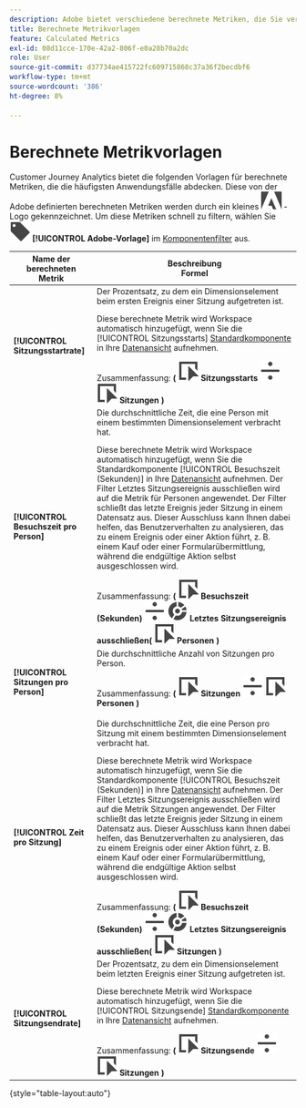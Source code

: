 ```yaml
---
description: Adobe bietet verschiedene berechnete Metriken, die Sie verwenden können. Auf dieser Seite werden diese Metriken und die vorgesehenen Verwendungszwecke aufgelistet.
title: Berechnete Metrikvorlagen
feature: Calculated Metrics
exl-id: 08d11cce-170e-42a2-806f-e0a28b70a2dc
role: User
source-git-commit: d37734ae415722fc609715868c37a36f2becdbf6
workflow-type: tm+mt
source-wordcount: '386'
ht-degree: 8%

---
```


# Berechnete Metrikvorlagen

Customer Journey Analytics bietet die folgenden Vorlagen für berechnete Metriken, die die häufigsten Anwendungsfälle abdecken. Diese von der Adobe definierten berechneten Metriken werden durch ein kleines ![AdobeLogoSmall](/help/assets/icons/AdobeLogoSmall.svg) -Logo gekennzeichnet. Um diese Metriken schnell zu filtern, wählen Sie ![Beschriftung](/help/assets/icons/Label.svg) **[!UICONTROL Adobe-Vorlage]** im [Komponentenfilter](/help/components/overview.md#filter) aus.

| Name der berechneten Metrik | Beschreibung<br/>Formel |
|---------|----------|
| **[!UICONTROL Sitzungsstartrate]** | Der Prozentsatz, zu dem ein Dimensionselement beim ersten Ereignis einer Sitzung aufgetreten ist.<p>Diese berechnete Metrik wird Workspace automatisch hinzugefügt, wenn Sie die [!UICONTROL Sitzungsstarts] [Standardkomponente](/help/data-views/component-reference.md) in Ihre [Datenansicht](/help/data-views/create-dataview.md) aufnehmen.</p>Zusammenfassung: **(** ![Ereignis](/help/assets/icons/Event.svg) **Sitzungsstarts** ![divide](/help/assets/icons/Divide.svg) ![Ereignis](/help/assets/icons/Event.svg) **Sitzungen** **)** |
| **[!UICONTROL Besuchszeit pro Person]** | Die durchschnittliche Zeit, die eine Person mit einem bestimmten Dimensionselement verbracht hat.<p>Diese berechnete Metrik wird Workspace automatisch hinzugefügt, wenn Sie die Standardkomponente [!UICONTROL Besuchszeit (Sekunden)] [ ](/help/data-views/component-reference.md) in Ihre [Datenansicht](/help/data-views/create-dataview.md) aufnehmen. Der Filter Letztes Sitzungsereignis ausschließen wird auf die Metrik für Personen angewendet. Der Filter schließt das letzte Ereignis jeder Sitzung in einem Datensatz aus. Dieser Ausschluss kann Ihnen dabei helfen, das Benutzerverhalten zu analysieren, das zu einem Ereignis oder einer Aktion führt, z. B. einem Kauf oder einer Formularübermittlung, während die endgültige Aktion selbst ausgeschlossen wird.</p>Zusammenfassung: **(** ![Ereignis](/help/assets/icons/Event.svg) **Besuchszeit (Sekunden)** ![Aufteilen](/help/assets/icons/Divide.svg) ![Segmentierung](/help/assets/icons/Segmentation.svg) **Letztes Sitzungsereignis ausschließen(** ![Ereignis](/help/assets/icons/Event.svg) **Personen )** |
| **[!UICONTROL Sitzungen pro Person]** | Die durchschnittliche Anzahl von Sitzungen pro Person.<p>Zusammenfassung: **(** ![Ereignis](/help/assets/icons/Event.svg) **Sitzungen** ![teilen](/help/assets/icons/Divide.svg) ![Ereignis](/help/assets/icons/Event.svg) **Personen** **)** |
| **[!UICONTROL Zeit pro Sitzung]** | Die durchschnittliche Zeit, die eine Person pro Sitzung mit einem bestimmten Dimensionselement verbracht hat.<p>Diese berechnete Metrik wird Workspace automatisch hinzugefügt, wenn Sie die Standardkomponente [!UICONTROL Besuchszeit (Sekunden)] [ ](/help/data-views/component-reference.md) in Ihre [Datenansicht](/help/data-views/create-dataview.md) aufnehmen. Der Filter Letztes Sitzungsereignis ausschließen wird auf die Metrik Sitzungen angewendet. Der Filter schließt das letzte Ereignis jeder Sitzung in einem Datensatz aus. Dieser Ausschluss kann Ihnen dabei helfen, das Benutzerverhalten zu analysieren, das zu einem Ereignis oder einer Aktion führt, z. B. einem Kauf oder einer Formularübermittlung, während die endgültige Aktion selbst ausgeschlossen wird.</p>Zusammenfassung: **(** ![Ereignis](/help/assets/icons/Event.svg) **Besuchszeit (Sekunden)** ![Aufteilen](/help/assets/icons/Divide.svg) ![Segmentierung](/help/assets/icons/Segmentation.svg) **Letztes Sitzungsereignis ausschließen(** ![Ereignis](/help/assets/icons/Event.svg) **Sitzungen )** |
| **[!UICONTROL Sitzungsendrate]** | Der Prozentsatz, zu dem ein Dimensionselement beim letzten Ereignis einer Sitzung aufgetreten ist. <p>Diese berechnete Metrik wird Workspace automatisch hinzugefügt, wenn Sie die [!UICONTROL Sitzungsende] [Standardkomponente](/help/data-views/component-reference.md) in Ihre [Datenansicht](/help/data-views/create-dataview.md) aufnehmen.</p>Zusammenfassung: **(** ![Ereignis](/help/assets/icons/Event.svg) **Sitzungsende** ![teilen](/help/assets/icons/Divide.svg) ![Ereignis](/help/assets/icons/Event.svg) **Sitzungen** **)** |

{style="table-layout:auto"}
